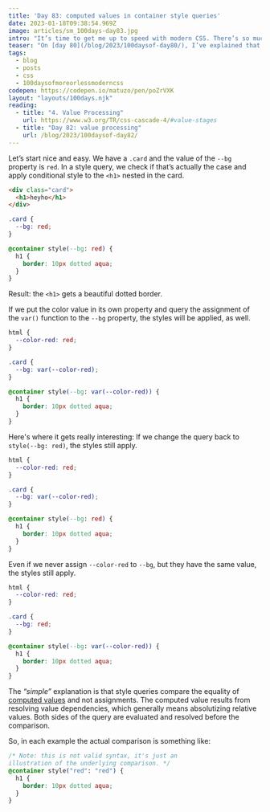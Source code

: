 ```yaml
---
title: 'Day 83: computed values in container style queries'
date: 2023-01-18T09:38:54.969Z
image: articles/sm_100days-day83.jpg
intro: "It’s time to get me up to speed with modern CSS. There’s so much new in CSS that I know too little about. To change that I’ve started [#100DaysOfMoreOrLessModernCSS](/blog/2022/100-days-of-more-or-less-modern-css/). Why more or less modern CSS? Because some topics will be about cutting-edge features, while other stuff has been around for quite a while already, but I just have little to no experience with it."
teaser: "On [day 80](/blog/2023/100daysof-day80/), I’ve explained that we can check whether a container has a specific property and value assigned and apply additional styles based on this condition. On [day 82](/blog/2023/100daysof-day82/), I’ve explained that the value of a property can come from different sources, undergo adjustments before it becomes the actual value, and take on different forms along the way. To use container style queries, it’s important to understand which value's being used in queries."
tags:
  - blog
  - posts
  - css
  - 100daysofmoreorlessmoderncss
codepen: https://codepen.io/matuzo/pen/poZrVXK
layout: "layouts/100days.njk"
reading:
  - title: "4. Value Processing"
    url: https://www.w3.org/TR/css-cascade-4/#value-stages
  - title: "Day 82: value processing"
    url: /blog/2023/100daysof-day82/
---
```

Let’s start nice and easy. We have a `.card` and the value of the `--bg` property is `red`. In a style query, we check if that’s actually the case and apply conditional style to the `<h1>` nested in the card.

```html
<div class="card">
  <h1>heyho</h1>
</div>
```

```css
.card {
  --bg: red;
}

@container style(--bg: red) {
  h1 {
    border: 10px dotted aqua;
  }
}
```

Result: the `<h1>` gets a beautiful dotted border.

If we put the color value in its own property and query the assignment of the `var()` function to the `--bg` property, the styles will be applied, as well.

```css
html {
  --color-red: red;
}

.card {
  --bg: var(--color-red);
}

@container style(--bg: var(--color-red)) {
  h1 {
    border: 10px dotted aqua;
  }
}
```

Here's where it gets really interesting: If we change the query back to `style(--bg: red)`, the styles still apply.

```css
html {
  --color-red: red;
}

.card {
  --bg: var(--color-red);
}

@container style(--bg: red) {
  h1 {
    border: 10px dotted aqua;
  }
}
```

Even if we never assign `--color-red` to `--bg`, but they have the same value, the styles still apply.

```css
html {
  --color-red: red;
}

.card {
  --bg: red;
}

@container style(--bg: var(--color-red)) {
  h1 {
    border: 10px dotted aqua;
  }
}
```

The _“simple”_ explanation is that style queries compare the equality of [computed values](http://localhost:8080/blog/2023/100daysof-day82/#computed-value) and not assignments. The computed value results from resolving value dependencies, which generally means absolutizing relative values. Both sides of the query are evaluated and resolved before the comparison.

So, in each example the actual comparison is something like:  

```css
/* Note: this is not valid syntax, it's just an
illustration of the underlying comparison. */
@container style("red": "red") {
  h1 {
    border: 10px dotted aqua;
  }
}
```